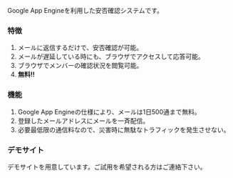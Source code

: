Google App Engineを利用した安否確認システムです。

### 特徴 ###

  1. メールに返信するだけで、安否確認が可能。
  1. メールが遅延している時にも、ブラウザでアクセスして応答可能。
  1. ブラウザでメンバーの確認状況を閲覧可能。
  1. **無料!!**

### 機能 ###

  1. Google App Engineの仕様により、メールは1日500通まで無料。
  1. 登録したメールアドレスにメールを一斉配信。
  1. 必要最低限の通信料なので、災害時に無駄なトラフィックを発生させない。

### デモサイト ###

デモサイトを用意しています。ご試用を希望される方はご連絡下さい。